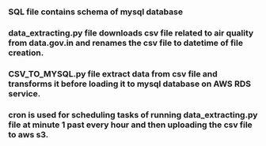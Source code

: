 ### SQL file contains schema of mysql database 

### data_extracting.py file downloads csv file related to air quality from data.gov.in and renames the csv file to datetime of file creation.

### CSV_TO_MYSQL.py file extract data from csv file and transforms it before loading it to mysql database on AWS RDS service.

### cron is used for scheduling tasks of running data_extracting.py file at minute 1 past every hour and then uploading the csv file to aws s3.
